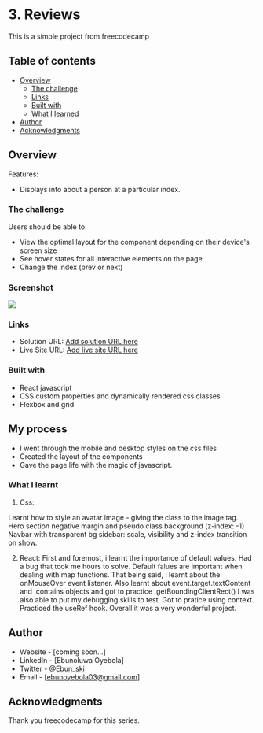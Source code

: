 # 3. Reviews

This is a simple project from freecodecamp

## Table of contents

- [Overview](#overview)
  - [The challenge](#the-challenge)
  - [Links](#links)
  - [Built with](#built-with)
  - [What I learned](#what-i-learned)
- [Author](#author)
- [Acknowledgments](#acknowledgments)

## Overview

Features:

- Displays info about a person at a particular index.

### The challenge

Users should be able to:

- View the optimal layout for the component depending on their device's screen size
- See hover states for all interactive elements on the page
- Change the index (prev or next)

### Screenshot

![](./screenshot.jpg)

### Links

- Solution URL: [Add solution URL here](https://your-solution-url.com)
- Live Site URL: [Add live site URL here](https://your-live-site-url.com)

### Built with

- React javascript
- CSS custom properties and dynamically rendered css classes
- Flexbox and grid

## My process

- I went through the mobile and desktop styles on the css files
- Created the layout of the components
- Gave the page life with the magic of javascript.

### What I learnt

1. Css:

Learnt how to style an avatar image - giving the class to the image tag.
Hero section negative margin and pseudo class background (z-index: -1)
Navbar with transparent bg
sidebar: scale, visibility and z-index transition on show.

2. React:
   First and foremost, i learnt the importance of default values. Had a bug that took me hours to solve.
   Default falues are important when dealing with map functions.
   That being said, i learnt about the onMouseOver event listener.
   Also learnt about event.target.textContent and .contains objects and got to practice .getBoundingClientRect()
   I was also able to put my debugging skills to test.
   Got to pratice using context.
   Practiced the useRef hook.
   Overall it was a very wonderful project.

## Author

- Website - [coming soon...]
- LinkedIn - [Ebunoluwa Oyebola]
- Twitter - [@Ebun_ski](https://www.twitter.com/Ebun_ski)
- Email - [ebunoyebola03@gmail.com]

## Acknowledgments

Thank you freecodecamp for this series.
